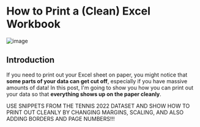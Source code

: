 # How to Print a (Clean) Excel Workbook 
![image](https://user-images.githubusercontent.com/112503726/212253668-eae33a6e-5a79-4fd9-be5d-e06ca1e3c216.png)

## Introduction
If you need to print out your Excel sheet on paper, you might notice that **some parts of your data can get cut off**, especially if you have massive amounts of data! In this post, I'm going to show you how you can print out your data so that **everything shows up on the paper cleanly**.

USE SNIPPETS FROM THE TENNIS 2022 DATASET AND SHOW HOW TO PRINT OUT CLEANLY BY CHANGING MARGINS, SCALING, AND ALSO ADDING BORDERS AND PAGE NUMBERS!!!
